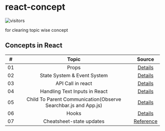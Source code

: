 # react-concept


![visitors](https://visitor-badge.glitch.me/badge?page_id=lokeshjawale96.react-concept)

for clearing topic wise concept

## Concepts in React

|  #  |            Topic             | Source |
| :-: | :----------------------------: | :-------: |
| 01  |     Props      | [Details](./props/src/App.js) |  
| 02  |     State System & Event System      | [Details](./animals/src/) |
| 03  |     API Call in react      | [Details](./pics_api/src/api.js) |
| 04  |     Handling Text Inputs in React     | [Details](./animals/src/) |
| 05  |     Child To Parent Communication(Observe  Searchbar.js and App.js)      | [Details](./pics_api/src/) |
| 06  |     Hooks      | [Details](./hooks/src/components/) |
| 07  | Cheatsheet-state updates |[Reference](https://state-updates.vercel.app/) |

